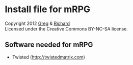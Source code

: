 Install file for mRPG
========
Copyright 2012 [Greg](https://github.com/newtoz) & [Richard](https://github.com/richard4339)  
Licensed under the Creative Commons BY-NC-SA license. 

Software needed for mRPG
--------
* Twisted (http://twistedmatrix.com)
